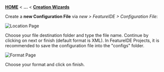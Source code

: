 <!-- Breadcrumb -->
[**HOME**](https://github.com/FeatureIDE/FeatureIDE/wiki/) < **...** < [**Creation Wizards**](https://github.com/FeatureIDE/FeatureIDE/wiki/Creation-Wizards)

<!-- Introduction -->
Create a **new Configuration File** via _new > FeatureIDE > Configuration File_:

![Location Page](https://github.com/FeatureIDE/FeatureIDE/wiki/Assets/Wizards/ConfigurationWizard1.png)

Choose your file destination folder and type the file name. Continue by clicking on next or finish (default format is XML). In FeatureIDE Projects, it is recommended to save the configuration file into the "configs" folder. 

![Format Page](https://github.com/FeatureIDE/FeatureIDE/wiki/Assets/Wizards/ConfigurationWizard1.png)

Choose your format and click on finish.